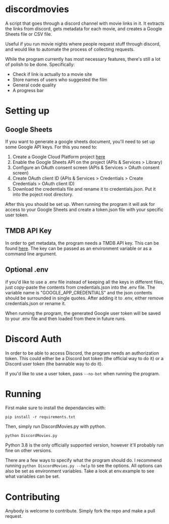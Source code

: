 # discordmovies
A script that goes through a discord channel with movie links in it. It extracts the links from discord, gets metadata for each movie, and creates a Google Sheets file or CSV file.

Useful if you run movie nights where people request stuff through discord, and would like to automate the process of collecting requests.

While the program currently has most necessary features, there's still a lot of polish to be done. Specifically:
- Check if link is actually to a movie site
- Store names of users who suggested the film
- General code quality
- A progress bar

# Setting up
## Google Sheets
If you want to generate a google sheets document, you'll need to set up some Google API keys.
For this you need to:
1. Create a Google Cloud Platform project [here](https://console.cloud.google.com/)
2. Enable the Google Sheets API on the project (APIs & Services > Library)
3. Configure an OAuth consent screen (APIs & Services > OAuth consent screen)
4. Create OAuth client ID (APIs & Services > Credentials > Create Credentials > OAuth client ID)
5. Download the credentials file and rename it to credentials.json. Put it into the poject root directory.

After this you should be set up. When running the program it will ask for access to your Google Sheets and create a token.json file with your specific user token.

## TMDB API Key
In order to get metadata, the program needs a TMDB API key. This can be found [here](https://developers.themoviedb.org/3/getting-started/introduction).
The key can be passed as an environment variable or as a command line argument.

## Optional .env
if you'd like to use a .env file instead of keeping all the keys in different files, just copy-paste the contents from credentials.json into the .env file. The variable name is "GOOGLE_APP_CREDENTIALS" and the json contents should be surrounded in single quotes. After adding it to .env, either remove credentials.json or rename it.

When running the program, the generated Google user token will be saved to your .env file and then loaded from there in future runs.


# Discord Auth
In order to be able to access Discord, the program needs an authorization token. This could either be a Discord bot token (the official way to do it) or a Discord user token (the bannable way to do it).

If you'd like to use a user token, pass ```--no-bot``` when running the program.

# Running
First make sure to install the dependancies with:
```
pip install -r requirements.txt
```

Then, simply run DiscordMovies.py with python. 
```
python DiscordMovies.py
```
Python 3.8 is the only officially supported version, however it'll probably run fine on other versions.

There are a few ways to specify what the program should do. I recommend running ```python DiscordMovies.py --help``` to see the options.
All options can also be set as environment variables. Take a look at env.example to see what variables can be set.

# Contributing
Anybody is welcome to contribute. Simply fork the repo and make a pull request.
